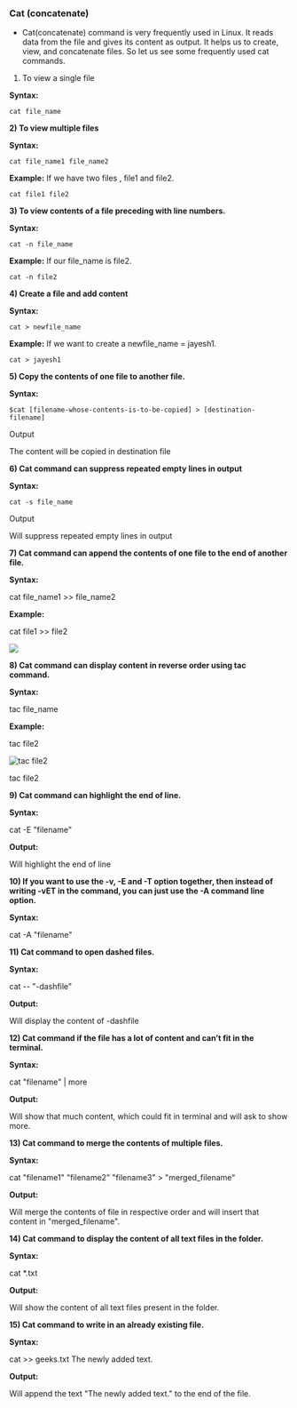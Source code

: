 ### Cat (concatenate)

- Cat(concatenate) command is very frequently used in Linux. It reads data from the file and gives its content as output. It helps us to create, view, and concatenate files. So let us see some frequently used cat commands.

1) To view a single file

**Syntax:** 

```
cat file_name

```

**2) To view multiple files** 

**Syntax:**

```
cat file_name1 file_name2
```

**Example:** If we have two files , file1 and file2.

```
cat file1 file2
```


**3) To view contents of a file preceding with line numbers.** 

**Syntax:**

```
cat -n file_name
```

**Example:** If our file_name is file2.

```
cat -n file2
```


**4) Create a file and add content** 

**Syntax:**

```
cat > newfile_name
```

**Example:** If we want to create a newfile_name = jayesh1.

```
cat > jayesh1
```


**5) Copy the contents of one file to another file.** 

**Syntax:**

```
$cat [filename-whose-contents-is-to-be-copied] > [destination-filename]
```

Output  

The content will be copied in destination file

**6) Cat command can suppress repeated empty lines in output** 

**Syntax:**

```
cat -s file_name
```

Output  

Will suppress repeated empty lines in output

**7) Cat command can append the contents of one file to the end of another file.** 

**Syntax:** 

cat file_name1 >> file_name2

**Example:**

cat file1 >> file2

![](https://media.geeksforgeeks.org/wp-content/uploads/20230620140311/313.png)

**8) Cat command can display content in reverse order using tac command.** 

**Syntax:**

tac file_name

**Example:**

tac file2

![tac file2](https://media.geeksforgeeks.org/wp-content/uploads/20230620140616/314.png)

tac file2

**9) Cat command can highlight the end of line.** 

**Syntax:** 

cat -E "filename"

**Output:** 

Will highlight the end of line

**10) If you want to use the -v, -E and -T option together, then instead of writing -vET in the command, you can just use the -A command line option.** 

**Syntax:**

cat -A  "filename"

**11) Cat command to open dashed files.** 

**Syntax:**

cat -- "-dashfile"

**Output:** 

Will display the content of -dashfile

**12) Cat command if the file has a lot of content and can’t fit in the terminal.** 

**Syntax:** 

cat "filename" | more

**Output:**

Will show that much content, which could fit in terminal and will ask to show more.

**13) Cat command to merge the contents of multiple files.** 

**Syntax:** 

cat "filename1" "filename2" "filename3" > "merged_filename"

**Output:** 

Will merge the contents of file in respective order and will insert that content in "merged_filename".

**14) Cat command to display the content of all text files in the folder.** 

**Syntax:**

cat *.txt

**Output:**  

Will show the content of all text files present in the folder.

**15) Cat command to write in an already existing file.** 

**Syntax:**

cat >> geeks.txt
The newly added text.

**Output:**

Will append the text "The newly added text." to the end of the file.